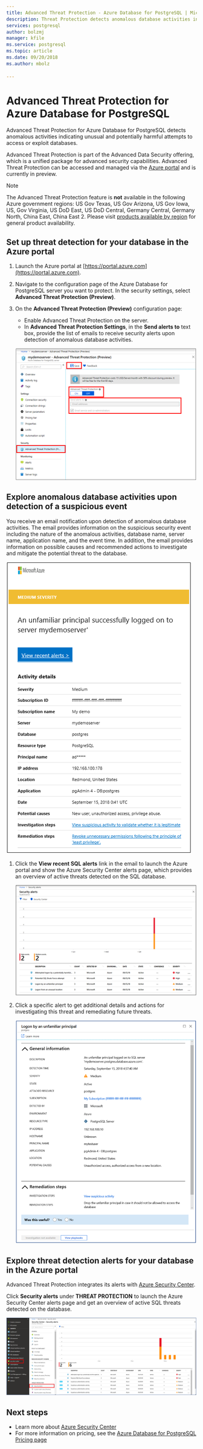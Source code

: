 ```yaml
---
title: Advanced Threat Protection - Azure Database for PostgreSQL | Microsoft Docs
description: Threat Protection detects anomalous database activities indicating potential security threats to the database. 
services: postgresql
author: bolzmj
manager: kfile
ms.service: postgresql
ms.topic: article
ms.date: 09/20/2018
ms.author: mbolz

---
```

# Advanced Threat Protection for Azure Database for PostgreSQL

Advanced Threat Protection for Azure Database for PostgreSQL detects anomalous activities indicating unusual and potentially harmful attempts to access or exploit databases.

Advanced Threat Protection is part of the Advanced Data Security offering, which is a unified package for advanced security capabilities. Advanced Threat Protection can be accessed and managed via the [Azure portal](https://portal.azure.com) and is currently in preview.

> [!NOTE]
> The Advanced Threat Protection feature is **not** available in the following Azure government regions: US Gov Texas, US Gov Arizona, US Gov Iowa, US, Gov Virginia, US DoD East, US DoD Central, Germany Central, Germany North, China East, China East 2. Please visit [products available by region](https://azure.microsoft.com/en-us/global-infrastructure/services/) for general product availability.
>

## Set up threat detection for your database in the Azure portal
1. Launch the Azure portal at [https://portal.azure.com](https://portal.azure.com).
2. Navigate to the configuration page of the Azure Database for PostgreSQL server you want to protect. In the security settings, select **Advanced Threat Protection (Preview)**.
3. On the **Advanced Threat Protection (Preview)** configuration page:

   - Enable Advanced Threat Protection on the server.
   - In **Advanced Threat Protection Settings**, in the **Send alerts to** text box, provide the list of emails to receive security alerts upon detection of anomalous database activities.
  
   ![Set up threat detection](./media/howto-database-threat-protection-using-portal/set-up-threat-protection.png)

## Explore anomalous database activities upon detection of a suspicious event

You receive an email notification upon detection of anomalous database activities. The email provides information on the suspicious security event including the nature of the anomalous activities, database name, server name, application name, and the event time. In addition, the email provides information on possible causes and recommended actions to investigate and mitigate the potential threat to the database.

![Anomalous activity report](./media/howto-database-threat-protection-using-portal/anomalous-activity-report.png)
     
1. Click the **View recent SQL alerts** link in the email to launch the Azure portal and show the Azure Security Center alerts page, which provides an overview of active threats detected on the SQL database.

   ![Active threats](./media/howto-database-threat-protection-using-portal/active-threats.png)

2. Click a specific alert to get additional details and actions for investigating this threat and remediating future threats.

      ![Specific alert](./media/howto-database-threat-protection-using-portal/specific-alert.png)

## Explore threat detection alerts for your database in the Azure portal

Advanced Threat Protection integrates its alerts with [Azure Security Center](https://azure.microsoft.com/services/security-center/). 

Click **Security alerts** under **THREAT PROTECTION** to launch the Azure Security Center alerts page and get an overview of active SQL threats detected on the database.

  ![Threat protectoin asc](./media/howto-database-threat-protection-using-portal/threat-detection-alert-asc.png)

## Next steps

* Learn more about [Azure Security Center](https://docs.microsoft.com/azure/security-center/security-center-intro)
* For more information on pricing, see the [Azure Database for PostgreSQL Pricing page](https://azure.microsoft.com/pricing/details/postgresql/)  
